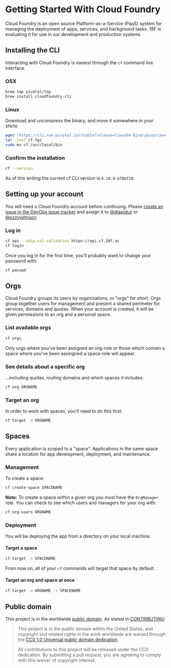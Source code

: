 # Getting Started With Cloud Foundry

Cloud Foundry is an open source Platform-as-a-Service (PaaS) system for managing the deployment of apps, services, and background tasks. 18F is evaluating it for use in our development and production systems.

## Installing the CLI

Interacting with Cloud Foundry is easiest through the `cf` command line interface.

### OSX

```bash
brew tap pivotal/tap
brew install cloudfoundry-cli
```

### Linux

Download and uncompress the binary, and move it somewhere in your `$PATH`:

```bash
wget 'https://cli.run.pivotal.io/stable?release=linux64-binary&source=github' -O cf.tgz
tar -zxvf cf.tgz
sudo mv cf /usr/local/bin
```

### Confirm the installation

```bash
cf --version
```

As of this writing the current cf CLI version is `6.10.0-b78bf10`.

## Setting up your account

You will need a Cloud Foundry account before continuing. Please [create an issue in the DevOps issue tracker](https://github.com/18F/DevOps/issues/new) and assign it to [@dlapiduz](https://github.com/dlapiduz) or [@ozzyjohnson](https://github.com/ozzyjohnson).

### Log in

```bash
cf api --skip-ssl-validation https://api.cf.18f.us
cf login
```

Once you log in for the first time, you'll probably want to change your password with:

```bash
cf passwd
```

## Orgs

Cloud Foundry groups its users by organizations, or "orgs" for short. Orgs group together users for management and present a shared perimeter for services, domains and quotas. When your account is created, it will be given permissions to an org and a personal space.

### List available orgs

```bash
cf orgs
```

Only orgs where you've been assigned an org-role or those which contain a space where you've been assingned a space-role will appear.

### See details about a specific org

...including quotas, routing domains and which spaces it includes:

```bash
cf org ORGNAME
```

### Target an org

In order to work with spaces, you'll need to do this first:

```bash
cf target -o ORGNAME
```

## Spaces

Every application is scoped to a "space". Applications in the same space share a location for app development, deployment, and maintenance.

### Management

To create a space:

```bash
cf create-space SPACENAME
```

**Note:**  To create a space within a given org you must have the `OrgManager` role. You can check to see which users and managers for your org with:

```bash
cf org-users ORGNAME
```

### Deployment

You will be deploying the app from a directory on your local machine.

#### Target a space

```bash
cf target -s SPACENAME
```

From now on, all of your `cf` commands will target that space by default.

#### Target an org and space at once

```bash
cf target -o ORGNAME -s SPACENAME
```

## Public domain

This project is in the worldwide [public domain](LICENSE.md). As stated in [CONTRIBUTING](CONTRIBUTING.md):

> This project is in the public domain within the United States, and copyright and related rights in the work worldwide are waived through the [CC0 1.0 Universal public domain dedication](https://creativecommons.org/publicdomain/zero/1.0/).
>
> All contributions to this project will be released under the CC0 dedication. By submitting a pull request, you are agreeing to comply with this waiver of copyright interest.
